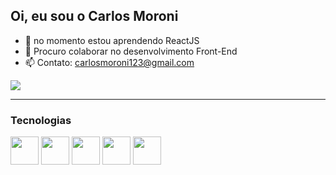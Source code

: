 ## Oi, eu sou o Carlos Moroni

- 🌱 no momento estou aprendendo ReactJS
- 👯 Procuro colaborar no desenvolvimento Front-End
- 📫 Contato: carlosmoroni123@gmail.com

<picture>
  <source 
    srcset="https://github-readme-stats.vercel.app/api?username=CarlosMoroni&show_icons=true&theme=dracula"
    media="(prefers-color-scheme: dark)"
  />
  <source
    srcset="https://github-readme-stats.vercel.app/api?username=CarlosMoroni&show_icons=true"
    media="(prefers-color-scheme: light), (prefers-color-scheme: no-preference)"
  />
  <img src="https://github-readme-stats.vercel.app/api?username=anuraghazra&show_icons=true" />
</picture>
<hr>

### Tecnologias
<div>
  <a><img width='45px' height='45px' src="https://cdn.jsdelivr.net/gh/devicons/devicon/icons/html5/html5-original.svg" /></a>
  <a><img width='45px' height='45px' src="https://cdn.jsdelivr.net/gh/devicons/devicon/icons/css3/css3-original.svg" /></a>
  <a><img width='45px' height='45px' src="https://cdn.jsdelivr.net/gh/devicons/devicon/icons/javascript/javascript-original.svg" /></a>
  <a><img width='45px' height='45px' src="https://cdn.jsdelivr.net/gh/devicons/devicon/icons/react/react-original.svg" /></a>
  <a><img width='45px' height='45px' src="https://cdn.jsdelivr.net/gh/devicons/devicon/icons/git/git-original.svg" /></a>
</div>
